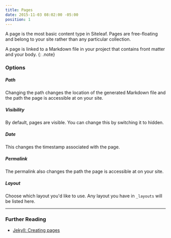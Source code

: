 ```yaml
---
title: Pages
date: 2015-11-03 08:02:00 -05:00
position: 1
---
```


A page is the most basic content type in Siteleaf. Pages are free-floating and belong to your site rather than any particular collection.

A page is linked to a Markdown file in your project that contains front matter and your body.
{: .note}

### Options

##### Path

Changing the path changes the location of the generated Markdown file and the path the page is accessible at on your site.

##### Visibility

By default, pages are visible. You can change this by switching it to hidden.

##### Date

This changes the timestamp associated with the page.

##### Permalink

The permalink also changes the path the page is accessible at on your site.

##### Layout

Choose which layout you'd like to use. Any layout you have in `_layouts` will be listed here.

---

### Further Reading

- [Jekyll: Creating pages](http://jekyllrb.com/docs/pages/)
